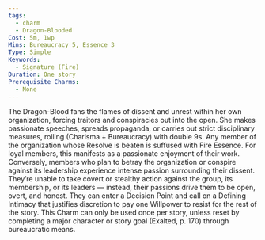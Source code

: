 ```yaml
---
tags:
  - charm
  - Dragon-Blooded
Cost: 5m, 1wp
Mins: Bureaucracy 5, Essence 3
Type: Simple
Keywords:
  - Signature (Fire)
Duration: One story
Prerequisite Charms:
  - None
---
```

The Dragon-Blood fans the flames of dissent and unrest within her own organization, forcing traitors and conspiracies out into the open. She makes passionate speeches, spreads propaganda, or carries out strict disciplinary measures, rolling (Charisma + Bureaucracy) with double 9s. Any member of the organization whose Resolve is beaten is suffused with Fire Essence. For loyal members, this manifests as a passionate enjoyment of their work. Conversely, members who plan to betray the organization or conspire against its leadership experience intense passion surrounding their dissent. They’re unable to take covert or stealthy action against the group, its membership, or its leaders — instead, their passions drive them to be open, overt, and honest. They can enter a Decision Point and call on a Defining Intimacy that justifies discretion to pay one Willpower to resist for the rest of the story. This Charm can only be used once per story, unless reset by completing a major character or story goal (Exalted, p. 170) through bureaucratic means.
